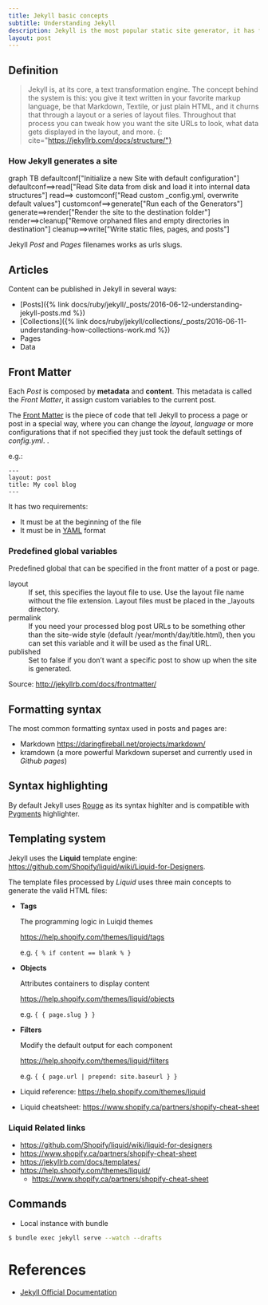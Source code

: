 ```yaml
---
title: Jekyll basic concepts
subtitle: Understanding Jekyll
description: Jekyll is the most popular static site generator, it has few basic concepts to understand how it works.
layout: post
---
```


## Definition

> Jekyll is, at its core, a text transformation engine. 
> The concept behind the system is this: you give it text written in your
> favorite markup language, be that Markdown, Textile, or just plain HTML, 
> and it churns that through a layout or a series of layout files. 
> Throughout that process you can tweak how you want the site URLs to look, 
> what data gets displayed in the layout, and more.
{: cite="https://jekyllrb.com/docs/structure/"}

### How Jekyll generates a site

<div class="mermaid">
graph TB
    defaultconf["Initialize a new Site with default configuration"]
    defaultconf==>read["Read Site data from disk and load it into internal data structures"]
    read==> customconf["Read custom _config.yml, overwrite default values"]
    customconf==>generate["Run each of the Generators"]
    generate==>render["Render the site to the destination folder"]
    render==>cleanup["Remove orphaned files and empty directories in destination"]
    cleanup==>write["Write static files, pages, and posts"]
</div>

Jekyll *Post* and *Pages* filenames works as urls slugs. 

## Articles

Content can be published in Jekyll in several ways:

- [Posts]({% link docs/ruby/jekyll/_posts/2016-06-12-understanding-jekyll-posts.md %})
- [Collections]({% link docs/ruby/jekyll/collections/_posts/2016-06-11-understanding-how-collections-work.md %})
- Pages
- Data

## Front Matter

Each _Post_ is composed by __metadata__ and __content__. This metadata is called the _Front Matter_, it assign custom variables to the current post.

The [Front Matter](https://jekyllrb.com/docs/frontmatter/) is the piece of code that tell Jekyll to process a page or post in a special way, where you can change the _layout_, _language_ or more configurations that if not specified they just took the default settings of _config.yml_.
. 

e.g.:

```
---
layout: post
title: My cool blog
---
```

It has two requirements:

+ It must be at the beginning of the file
+ It must be in [YAML](http://yaml.org/) format

### Predefined global variables

Predefined global that can be specified in the front matter of a post or page.

<dl>
<dt>layout</dt>
<dd>If set, this specifies the layout file to use. Use the layout file name without the file extension. Layout files must be placed in the _layouts directory.</dd>
<dt>permalink</dt>
<dd>If you need your processed blog post URLs to be something other than the site-wide style (default /year/month/day/title.html), then you can set this variable and it will be used as the final URL.</dd>
<dt>published</dt>
<dd>Set to false if you don’t want a specific post to show up when the site is generated. </dd>
</dl>

Source: <http://jekyllrb.com/docs/frontmatter/>

## Formatting syntax

The most common formatting syntax used in posts and pages are:

+ Markdown <https://daringfireball.net/projects/markdown/>
+ kramdown (a more powerful Markdown superset and currently used in _Github pages_)

## Syntax highlighting

By default Jekyll uses [Rouge](https://github.com/jneen/rouge) as its syntax highlter and is compatible with [Pygments](http://pygments.org/) highlighter. 

## Templating system ##

Jekyll uses the __Liquid__ template engine: <https://github.com/Shopify/liquid/wiki/Liquid-for-Designers>.

The template files processed by _Liquid_ uses three main concepts to generate the valid HTML files:

- __Tags__

  The programming logic in Luiqid themes
  
  <https://help.shopify.com/themes/liquid/tags> 
  
  e.g. `{ % if content == blank % }`
  
- __Objects__

  Attributes containers to display content
  
  <https://help.shopify.com/themes/liquid/objects>
  
  e.g. `{ { page.slug } }`
  
- __Filters__

  Modify the default output for each component
  
  <https://help.shopify.com/themes/liquid/filters>
  
  e.g. `{ { page.url | prepend: site.baseurl } }`

- Liquid reference: <https://help.shopify.com/themes/liquid>
- Liquid cheatsheet: <https://www.shopify.ca/partners/shopify-cheat-sheet>

### Liquid Related links

- <https://github.com/Shopify/liquid/wiki/liquid-for-designers>
- <https://www.shopify.ca/partners/shopify-cheat-sheet>
- <https://jekyllrb.com/docs/templates/>
- <https://help.shopify.com/themes/liquid/>
  - <https://www.shopify.ca/partners/shopify-cheat-sheet>

## Commands

* Local instance with bundle

~~~ bash
$ bundle exec jekyll serve --watch --drafts
~~~ 

References
==========

+ [Jekyll Official Documentation](https://jekyllrb.com/docs/home/)


